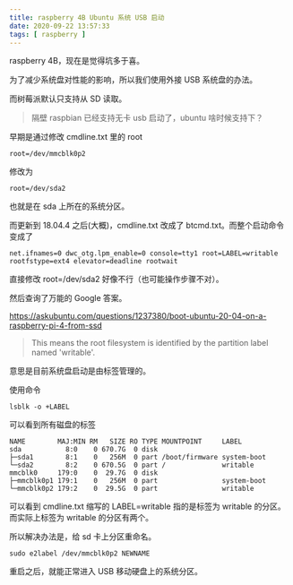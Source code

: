 ```yaml
---
title: raspberry 4B Ubuntu 系统 USB 启动
date: 2020-09-22 13:57:33
tags: [ raspberry ]
---
```




raspberry 4B，现在是觉得坑多于喜。

为了减少系统盘对性能的影响，所以我们使用外接 USB 系统盘的办法。

而树莓派默认只支持从 SD 读取。

> 隔壁 raspbian 已经支持无卡 usb 启动了，ubuntu 啥时候支持下？

早期是通过修改 cmdline.txt 里的 root

```
root=/dev/mmcblk0p2
```

修改为

```
root=/dev/sda2
```

也就是在 sda 上所在的系统分区。



而更新到 18.04.4 之后(大概)，cmdline.txt 改成了 btcmd.txt。而整个启动命令变成了

```
net.ifnames=0 dwc_otg.lpm_enable=0 console=tty1 root=LABEL=writable rootfstype=ext4 elevator=deadline rootwait
```

直接修改 root=/dev/sda2 好像不行（也可能操作步骤不对）。

然后查询了万能的 Google 答案。

https://askubuntu.com/questions/1237380/boot-ubuntu-20-04-on-a-raspberry-pi-4-from-ssd

> This means the root filesystem is identified by the partition label named 'writable'.

意思是目前系统盘启动是由标签管理的。

使用命令 

```
lsblk -o +LABEL
```

可以看到所有磁盘的标签

```
NAME        MAJ:MIN RM   SIZE RO TYPE MOUNTPOINT     LABEL
sda           8:0    0 670.7G  0 disk
├─sda1        8:1    0   256M  0 part /boot/firmware system-boot
└─sda2        8:2    0 670.5G  0 part /              writable
mmcblk0     179:0    0  29.7G  0 disk
├─mmcblk0p1 179:1    0   256M  0 part                system-boot
└─mmcblk0p2 179:2    0  29.5G  0 part                writable
```

可以看到 cmdline.txt 缩写的 LABEL=writable 指的是标签为 writable 的分区。而实际上标签为 writable 的分区有两个。

所以解决办法是，给 sd 卡上分区重命名。

```
sudo e2label /dev/mmcblk0p2 NEWNAME
```

重启之后，就能正常进入 USB 移动硬盘上的系统分区。